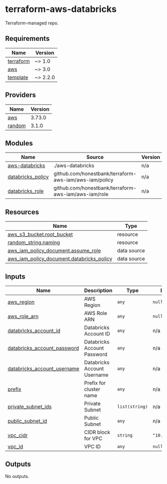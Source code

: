 # terraform-aws-databricks
Terraform-managed repo.

<!-- BEGIN_TF_DOCS -->
## Requirements

| Name | Version |
|------|---------|
| <a name="requirement_terraform"></a> [terraform](#requirement\_terraform) | ~> 1.0 |
| <a name="requirement_aws"></a> [aws](#requirement\_aws) | ~> 3.0 |
| <a name="requirement_template"></a> [template](#requirement\_template) | ~> 2.2.0 |

## Providers

| Name | Version |
|------|---------|
| <a name="provider_aws"></a> [aws](#provider\_aws) | 3.73.0 |
| <a name="provider_random"></a> [random](#provider\_random) | 3.1.0 |

## Modules

| Name | Source | Version |
|------|--------|---------|
| <a name="module_aws-databricks"></a> [aws-databricks](#module\_aws-databricks) | ./aws-databricks | n/a |
| <a name="module_databricks_policy"></a> [databricks\_policy](#module\_databricks\_policy) | github.com/honestbank/terraform-aws-iam/aws-iam/policy | n/a |
| <a name="module_databricks_role"></a> [databricks\_role](#module\_databricks\_role) | github.com/honestbank/terraform-aws-iam/aws-iam/role | n/a |

## Resources

| Name | Type |
|------|------|
| [aws_s3_bucket.root_bucket](https://registry.terraform.io/providers/hashicorp/aws/latest/docs/resources/s3_bucket) | resource |
| [random_string.naming](https://registry.terraform.io/providers/hashicorp/random/latest/docs/resources/string) | resource |
| [aws_iam_policy_document.assume_role](https://registry.terraform.io/providers/hashicorp/aws/latest/docs/data-sources/iam_policy_document) | data source |
| [aws_iam_policy_document.databricks_policy](https://registry.terraform.io/providers/hashicorp/aws/latest/docs/data-sources/iam_policy_document) | data source |

## Inputs

| Name | Description | Type | Default | Required |
|------|-------------|------|---------|:--------:|
| <a name="input_aws_region"></a> [aws\_region](#input\_aws\_region) | AWS Region | `any` | `null` | no |
| <a name="input_aws_role_arn"></a> [aws\_role\_arn](#input\_aws\_role\_arn) | AWS Role ARN | `any` | `null` | no |
| <a name="input_databricks_account_id"></a> [databricks\_account\_id](#input\_databricks\_account\_id) | Databricks Account ID | `any` | n/a | yes |
| <a name="input_databricks_account_password"></a> [databricks\_account\_password](#input\_databricks\_account\_password) | Databricks Account Password | `any` | n/a | yes |
| <a name="input_databricks_account_username"></a> [databricks\_account\_username](#input\_databricks\_account\_username) | Databricks Account Username | `any` | n/a | yes |
| <a name="input_prefix"></a> [prefix](#input\_prefix) | Prefix for cluster name | `any` | n/a | yes |
| <a name="input_private_subnet_ids"></a> [private\_subnet\_ids](#input\_private\_subnet\_ids) | Private Subnet | `list(string)` | n/a | yes |
| <a name="input_public_subnet_id"></a> [public\_subnet\_id](#input\_public\_subnet\_id) | Public Subnet | `any` | n/a | yes |
| <a name="input_vpc_cidr"></a> [vpc\_cidr](#input\_vpc\_cidr) | CIDR block for VPC | `string` | `"10.0.0.0/16"` | no |
| <a name="input_vpc_id"></a> [vpc\_id](#input\_vpc\_id) | VPC ID | `any` | `null` | no |

## Outputs

No outputs.
<!-- END_TF_DOCS -->
